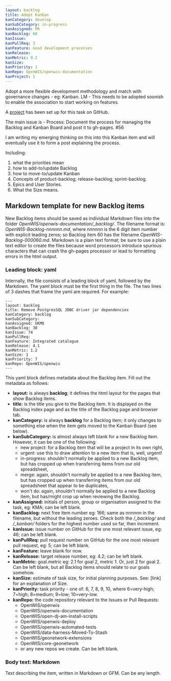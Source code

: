 ```yaml
---
layout: backlog
title: Adopt Kanban
kanCategory: develop
kanSubCategory: in-progress
kanAssigned: PR
kanBacklog: 60
kanIssue:
kanPullReq: 3
kanFeature: Good development processes
kanRelease:
kanMetric: 9.2
kanSize:
kanPriority: 1
kanRepo: OpenWIS/openwis-documentation
kanProject: 1
---
```

Adopt a more flexible development methodology and match with governance changes - eg: Kanban. LM - This needs to be adopted soonish to enable the association to start working on features.

A [project](https://github.com/OpenWIS/openwis-documentation/projects/1) has been set up for this task on GitHub.

The main issue is - Process: Document the process for managing the Backlog and Kanban Board and post it to gh-pages. #56

I am writing my emerging thinking on this into this Kanban item and will eventually use it to form a post explaining the process.

Including:

  1. what the priorities mean
  2. how to add-to/update Backlog
  3. how to move-to/update Kanban
  4. Concepts of product-backlog; release-backlog; sprint-backlog.
  5. Epics and User Stories.
  6. What the Size means.

## Markdown template for new Backlog items

New Backlog items should be saved as individual Markdown files into the folder *OpenWIS/openwis-documentation/_backlog/*.  The filename format is: *OpenWIS-Backlog-nnnnnn.md*, where *nnnnnn* is the 6 digit item number with explicit leading zeros; so Backlog item 60 has the filename *OpenWIS-Backlog-000060.md*.  Markdown is a plain text format; be sure to use a plain text editor to create the files because word processors introduce spurious characters that can crash the gh-pages processor or lead to formatting errors in the html output.

### Leading block: yaml

Internally, the file consists of a leading block of yaml, followed by the Markdown.  The yaml block must be the first thing in the file. The two lines of 3 dashes that frame the yaml are required.  For example:

    ---
    layout: backlog
    title: Remove PostgresSQL JDBC driver jar dependencies
    kanCategory: backlog
    kanSubCategory:
    kanAssigned: UKMO
    kanBacklog: 38
    kanIssue: 74
    kanPullReq:
    kanFeature: Integrated catalogue
    kanRelease: 4.1
    kanMetric: 1.2
    kanSize: 1
    kanPriority: 7
    kanRepo: OpenWIS/openwis
    ---

This yaml block defines metadata about the Backlog item.  Fill out the metadata as follows:

- **layout:** is always **backlog**; it defines the html layout for the pages that show Backlog items.
- **title:** is the title you give to the Backlog item.  It is displayed on the Backlog index page and as the title of the Backlog page and browser tab.
- **kanCategory:** is always **backlog** for a Backlog item; it only changes to something else when the item gets moved to the Kanban Board (see below).
- **kanSubCategory:** is almost always left blank for a new Backlog item.  However, it can be one of the following:
  - new project: for a Backlog item that will be a project in its own right,
  - urgent: use this to draw attention to a new item that is, well, urgent!
  - in-progress: shouldn't normally be applied to a new Backlog item, but has cropped up when transferring items from our old spreadsheet,
  - merge: again, shouldn't normally be applied to a new Backlog item, but has cropped up when transferring items from our old spreadsheet that appear to be duplicates,
  - won't do: again, shouldn't normally be applied to a new Backlog item, but has/might crop up when reviewing the Backlog.
- **kanAssigned:** initials of person, group or organisation assigned to the task, eg: KMA; can be left blank.
- **kanBacklog:** next free item number eg: 166; same as nnnnnn in the filename, but without the leading zeroes. Check both the */_backlog/* and */_kanban/* folders for the highest number used so far, then increment.
- **kanIssue:** issue number on GitHub for the one most relevant issue, eg: 46; can be left blank.
- **kanPullReq:** pull request number on GitHub for the one most relevant pull request, eg: 5; can be left blank.
- **kanFeature:** leave blank for now.
- **kanRelease:** target release number, eg: 4.2; can be left blank.
- **kanMetric:** goal.metric eg: 2.1 for goal 2, metric 1.  Or, just 2 for goal 2.  Can be left blank, but all Backlog items should relate to our goals somehow.
- **kanSize:** estimate of task size, for initial planning purposes. See: [link] for an explanation of Size.
- **kanPriority:** task priority - one of: 6, 7, 8, 9, 10, where 6=very-high;  7=high; 8=medium; 9=low; 10=very-low.
- **kanRepo:** the code repository relevant to the Issues or Pull Requests:
    - OpenWIS/openwis
    - OpenWIS/openwis-documentation
    - OpenWIS/open-dj-am-install-scripts
    - OpenWIS/openwis-deploy
    - OpenWIS/openwis-automated-tests
    - OpenWIS/data-harness-Moved-To-Stash
    - OpenWIS/geonetwork-extensions
    - OpenWIS/core-geonetwork
    - or any new repos we create. Can be left blank.

### Body text: Markdown

Text describing the item, written in Markdown or GFM. Can be any length.

